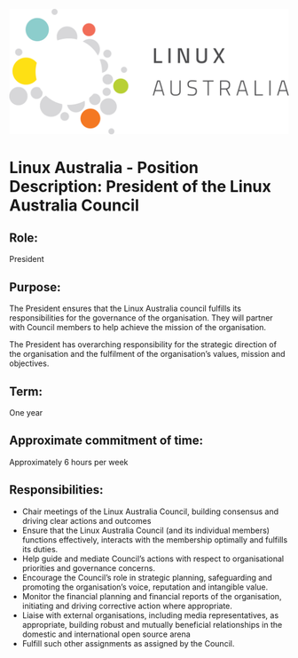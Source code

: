 ![Linux Australia](images/Linux-Logo-primary.png)
# Linux Australia - Position Description: President of the Linux Australia Council
## Role:
President
## Purpose:
The President ensures that the Linux Australia council fulfills its responsibilities for the
governance of the organisation. They will partner with Council members to help achieve the
mission of the organisation.

The President has overarching responsibility for the strategic direction of the organisation
and the fulfilment of the organisation’s values, mission and objectives.
## Term:
One year
## Approximate commitment of time:
Approximately 6 hours per week
## Responsibilities:
* Chair meetings of the Linux Australia Council, building consensus and driving clear
actions and outcomes
* Ensure that the Linux Australia Council (and its individual members) functions
effectively, interacts with the membership optimally and fulfills its duties.
* Help guide and mediate Council’s actions with respect to organisational priorities and
governance concerns.
* Encourage the Council’s role in strategic planning, safeguarding and promoting the
organisation’s voice, reputation and intangible value.
* Monitor the financial planning and financial reports of the organisation, initiating and
driving corrective action where appropriate.
* Liaise with external organisations, including media representatives, as appropriate,
building robust and mutually beneficial relationships in the domestic and international
open source arena
* Fulfill such other assignments as assigned by the Council.
